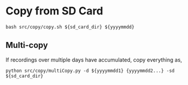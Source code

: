 # Copy from SD Card

`bash src/copy/copy.sh ${sd_card_dir} ${yyyymmdd}`

## Multi-copy
If recordings over multiple days have accumulated, copy everything as,

`python src/copy/multiCopy.py -d ${yyyymmdd1} {yyyymmdd2...} -sd ${sd_card_dir}`